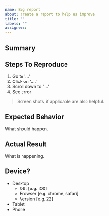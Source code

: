 ```yaml
---
name: Bug report
about: Create a report to help us improve
title: ""
labels: ""
assignees:
---
```


## Summary

## Steps To Reproduce

1. Go to '...'
2. Click on '....'
3. Scroll down to '....'
4. See error

> Screen shots, if applicable are also helpful.

## Expected Behavior

What should happen.

## Actual Result

What is happening.

## Device?

- Desktop
  - OS: [e.g. iOS]
  - Browser [e.g. chrome, safari]
  - Version [e.g. 22]
- Tablet
- Phone
